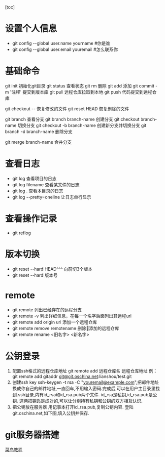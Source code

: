 [toc]
# 设置个人信息
- git config --global user.name yourname #你是谁
- git config --global user.email youremail #怎么联系你

# 基础命令
git init 初始化git目录
git status 查看状态
git rm 删除
git add 添加
git commit -m '注释' 提交到版本库
git pull 远程仓库拉取到本地
git push 代码提交到远程仓库

git checkout -- 恢复修改的文件
git reset HEAD  恢复删除的文件

git branch 查看分支
git branch branch-name 创建分支
git checkout branch-name 切换分支
git checkout -b branch-name 创建新分支并切换分支
git branch -d branch-name 删除分支

git merge branch-name 合并分支

# 查看日志
- git log 查看项目的日志
- git log filename 查看某文件的日志
- git log . 查看本目录的日志
- git log --pretty=oneline 让日志单行显示

# 查看操作记录
- git reflog

# 版本切换
- git reset --hard HEAD^^^ 向前切3个版本
- git reset --hard 版本号

# remote
- git remote 列出已经存在的远程分支
- git remote -v 列出详细信息，在每一个名字后面列出其远程url
- git remote add origin url 添加一个远程仓库
- git remote remove remotename 删除添加的远程仓库
- git remote rename <旧名字> <新名字>

# 公钥登录
1. 配置ssh格式的远程仓库地址
git remote add 远程仓库名 远程仓库地址
例：git remote add gitaddr git@git.oschina.net:lianshou/test.git
2. 创建ssh key
ssh-keygen -t rsa -C "youremail@example.com",把邮件地址换成你自己的邮件地址,一直回车,不用输入密码.完成后,可以在用户主目录里找 到.ssh目录,内有id_rsa和id_rsa.pub两个文件. id_rsa是私钥,id_rsa.pub是公钥. 这两把钥匙是成对的,可以让分别持有私钥和公钥的双方相互认识.
3. 把公钥放在服务器 用记事本打开id_rsa.pub,复制公钥内容. 登陆git.oschina.net,如下图,填入公钥并保存.

# git服务器搭建
[菜鸟教程](http://www.runoob.com/git/git-server.html)
